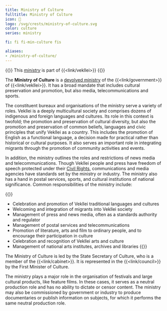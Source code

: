 ```yaml
---
title: Ministry of Culture
fulltitle: Ministry of Culture
icon: 🎨
logo: /svg/crests/ministry-of-culture.svg
color: culture
series: ministry

fi: fi fi-min-culture fis

aliases:
- /ministry-of-culture/
---
```

{{<note series>}}
 This *[ministry](/ministries/)* is part of {{<link/vekllei>}}
{{</note>}}

The <span class="fi fi-min-culture fis"></span> **Ministry of Culture** is a [devolved ministry](/ministries/) of the {{<link/government>}} of {{<link/vekllei>}}. It has a broad mandate that includes cultural preservation and promotion, but also media, telecommunications and sports.

The constituent bureaux and organisations of the ministry serve a variety of roles. Vekllei is a deeply multicultural society and comprises dozens of indigenous and foreign languages and cultures. Its role in this context is twofold; the promotion and preservation of cultural diversity, but also the promotion and preservation of common beliefs, languages and civic principles that unify Vekllei as a country. This includes the promotion of English as a functional language, a decision made for practical rather than historical or cultural purposes. It also serves an important role in integrating migrants through the promotion of community activities and events.

In addition, the ministry outlines the roles and restrictions of news media and telecommunications. Though Vekllei people and press have freedom of speech protected under their [Civil Rights](/rights/), communications and media agencies have standards set by the ministry or industry. The ministry also has a hand in postal services, sports, and cultural institutions of national significance. Common responsibilities of the ministry include:

{{<note>}}
* Celebration and promotion of Vekllei traditional languages and cultures
* Welcoming and integration of migrants into Vekllei society
* Management of press and news media, often as a standards authority and regulator
* Management of postal services and telecommunications
* Promotion of literature, arts and film to ordinary people, and to encourage their participation in culture
* Celebration and recognition of Vekllei arts and culture
* Management of national arts institutes, archives and libraries
{{</note>}}

The Ministry of Culture is led by the State Secretary of Culture, who is a member of the {{<link/cabinet>}}. It is represented in the {{<link/council>}} by the First Minister of Culture.

The ministry plays a major role in the organisation of festivals and large cultural products, like feature films. In these cases, it serves as a neutral production role and has no ability to dictate or censor content. The ministry may also be commissioned by government or industry to produce documentaries or publish information on subjects, for which it performs the same neutral production role.